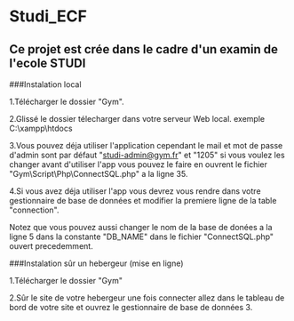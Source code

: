 # Studi_ECF
## Ce projet est crée dans le cadre d'un examin de l'ecole STUDI

###Instalation local

1.Télécharger le dossier "Gym".

2.Glissé le dossier télecharger dans votre serveur Web local. exemple C:\xampp\htdocs

3.Vous pouvez déja utiliser l'application cependant le mail et mot de passe d'admin sont par défaut "studi-admin@gym.fr" et "1205" si vous voulez les changer avant         d'utiliser l'app vous pouvez le faire en ouvrent le fichier "Gym\Script\Php\ConnectSQL.php" a la ligne 35.

4.Si vous avez déja utiliser l'app vous devrez vous rendre dans votre gestionnaire de base de données et modifier la premiere ligne de la table "connection".

Notez que vous pouvez aussi changer le nom de la base de donées a la ligne 5 dans la constante "DB_NAME" dans le fichier "ConnectSQL.php" ouvert precedemment.

###Instalation sûr un hebergeur (mise en ligne)

1.Télécharger le dossier "Gym"

2.Sûr le site de votre hebergeur une fois connecter allez dans le tableau de bord de votre site et ouvrez le gestionnaire de base de données
3.
